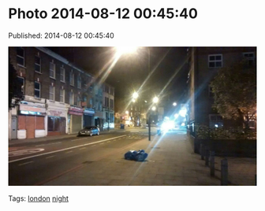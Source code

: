
# Photo 2014-08-12 00:45:40

Published: 2014-08-12 00:45:40

![](94483495857-0.jpg)

Tags: [london](tag-london.md) [night](tag-night.md)
